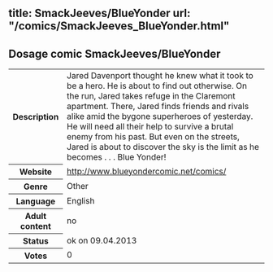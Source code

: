 title: SmackJeeves/BlueYonder
url: "/comics/SmackJeeves_BlueYonder.html"
---
Dosage comic SmackJeeves/BlueYonder
-----------------------------------------

<table class="comicinfo">
<tr>
<th>Description</th><td>Jared Davenport thought he knew what it took to be a hero. He is about to find out otherwise. On the run, Jared takes refuge in the Claremont apartment. There, Jared finds friends and rivals alike amid the bygone superheroes of yesterday. He will need all their help to survive a brutal enemy from his past. But even on the streets, Jared is about to discover the sky is the limit as he becomes . . . Blue Yonder!</td>
</tr>
<tr>
<th>Website</th><td><a href="http://www.blueyondercomic.net/comics/">http://www.blueyondercomic.net/comics/</a></td>
</tr>
<tr>
<th>Genre</th><td>Other</td>
</tr>
<tr>
<th>Language</th><td>English</td>
</tr>
<tr>
<th>Adult content</th><td>no</td>
</tr>
<tr>
<th>Status</th><td>ok on 09.04.2013</td>
</tr>
<tr>
<th>Votes</th><td>0</div></td>
</tr>
</table>
